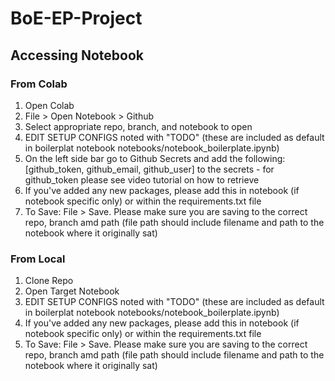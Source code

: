 # BoE-EP-Project

## Accessing Notebook

### From Colab

1. Open Colab
2. File > Open Notebook > Github
3. Select appropriate repo, branch, and notebook to open
4. EDIT SETUP CONFIGS noted with "TODO" (these are included as default in boilerplat notebook notebooks/notebook_boilerplate.ipynb)
5. On the left side bar go to Github Secrets and add the following: [github_token, github_email, github_user] to the secrets - for github_token please see video tutorial on how to retrieve
6. If you've added any new packages, please add this in notebook (if notebook specific only) or within the requirements.txt file
7. To Save: File > Save. Please make sure you are saving to the correct repo, branch amd path (file path should include filename and path to the notebook where it originally sat) 

### From Local

1. Clone Repo
2. Open Target Notebook
3. EDIT SETUP CONFIGS noted with "TODO" (these are included as default in boilerplat notebook notebooks/notebook_boilerplate.ipynb)
4. If you've added any new packages, please add this in notebook (if notebook specific only) or within the requirements.txt file
5. To Save: File > Save. Please make sure you are saving to the correct repo, branch amd path (file path should include filename and path to the notebook where it originally sat) 
